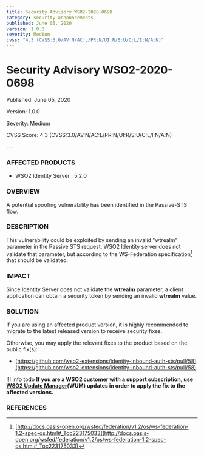 ```yaml
---
title: Security Advisory WSO2-2020-0698
category: security-announcements
published: June 05, 2020
version: 1.0.0
severity: Medium
cvss: "4.3 (CVSS:3.0/AV:N/AC:L/PR:N/UI:R/S:U/C:L/I:N/A:N)"
---
```


# Security Advisory WSO2-2020-0698

<p class="doc-info">Published: June 05, 2020</p>
<p class="doc-info">Version: 1.0.0</p>
<p class="doc-info">Severity: Medium</p>
<p class="doc-info">CVSS Score: 4.3 (CVSS:3.0/AV:N/AC:L/PR:N/UI:R/S:U/C:L/I:N/A:N)</p>
---

### AFFECTED PRODUCTS
* WSO2 Identity Server : 5.2.0


### OVERVIEW
A potential spoofing vulnerability has been identified in the Passive-STS flow.


### DESCRIPTION
This vulnerability could be exploited by sending an invalid "wtrealm" parameter in the Passive STS request. WSO2 Identity server does not validate that parameter, but according to the WS-Federation specification[^1] that should be validated.


### IMPACT
Since Identity Server does not validate the **wtrealm** parameter, a client application can obtain a security token by sending an invalid **wtrealm** value.


### SOLUTION
If you are using an affected product version, it is highly recommended to migrate to the latest released version to receive security fixes.

Otherwise, you may apply the relevant fixes to the product based on the public fix(s):

* [https://github.com/wso2-extensions/identity-inbound-auth-sts/pull/58](https://github.com/wso2-extensions/identity-inbound-auth-sts/pull/58)

!!! info todo
    **If you are a WSO2 customer with a support subscription, use [WSO2 Update Manager](https://wso2.com/updates/wum)(WUM) updates in order to apply the fix to the affected versions.**


### REFERENCES
[^1]: [http://docs.oasis-open.org/wsfed/federation/v1.2/os/ws-federation-1.2-spec-os.html#_Toc223175033](http://docs.oasis-open.org/wsfed/federation/v1.2/os/ws-federation-1.2-spec-os.html#_Toc223175033)

